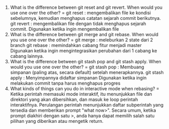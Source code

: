 1. What is the difference between git reset and git revert. When would you use one over the other? =
    git reset : mengembalikan file ke kondisi sebelumnya, kemudian menghapus catatan sejarah commit berikutnya.
    git revert : mengembalikan file dengan tidak menghapus sejarah commit.
    Digunakan ketika ingin mengembalikan file
2. What is the difference between git merge and git rebase. When would you use one over the other? =
    git merge : meleburkan 2 state dari 2 branch
    git rebase : memindahkan cabang fitur menjadi master
    Digunakan ketika ingin mengintegrasikan perubahan dari 1 cabang ke cabang lainnya.
3. What is the difference between git stash pop and git stash apply. When would you use one over the other? =
    git stash pop : Membuang simpanan (paling atas, secara default) setelah menerapkannya.
    git stash apply : Menyimpannya didaftar simpanan
    Digunakan ketika ingin melakukan commit tanpa harus menghapus progres
4. What kinds of things can you do in interactive mode when rebasing? = Ketika perintah memasuki mode interaktif, itu menunjukkan file dan direktori yang akan dibersihkan, dan masuk ke loop perintah interaktifnya. Perulangan perintah menunjukkan daftar subperintah yang tersedia dan memberikan prompt "what now>". Secara umum, ketika prompt diakhiri dengan satu >, anda hanya dapat memilih salah satu pilihan yang diberikan atau mengetik return.